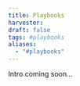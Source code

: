 ```yaml
---
title: Playbooks
harvester: 
draft: false
tags: #playbooks
aliases:
  - "#playbooks"
---
```


Intro coming soon...
